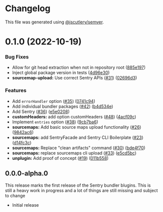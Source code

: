 # Changelog

This file was generated using [@jscutlery/semver](https://github.com/jscutlery/semver).

# 0.1.0 (2022-10-19)

### Bug Fixes

- Allow for git head extraction when not in repository root ([885e197](https://github.com/lforst/sentry-unplugin/commit/885e1977cd8a76d20239a8ba259131dcce243042))
- Inject global package version in tests ([4d96e30](https://github.com/lforst/sentry-unplugin/commit/4d96e30dead147d48b662eb37f9e59c64c683ae1))
- **sourcemap-upload:** Use correct Sentry APIs ([#31](https://github.com/lforst/sentry-unplugin/issues/31)) ([02696d3](https://github.com/lforst/sentry-unplugin/commit/02696d310783ae4503fc950000e285f93f3613e7))

### Features

- Add `errorHandler` option ([#35](https://github.com/lforst/sentry-unplugin/issues/35)) ([0741c94](https://github.com/lforst/sentry-unplugin/commit/0741c94b55f872aff70701a6962c0c94f7d721c5))
- Add individual bundler packages ([#42](https://github.com/lforst/sentry-unplugin/issues/42)) ([b4d534e](https://github.com/lforst/sentry-unplugin/commit/b4d534e02efb64378d6bc479d83613a2e486e08c))
- Add Sentry ([#36](https://github.com/lforst/sentry-unplugin/issues/36)) ([e5e0208](https://github.com/lforst/sentry-unplugin/commit/e5e0208d4143f9f1266817f048c5bd7d0880b282))
- **customHeaders:** add option customHeaders ([#48](https://github.com/lforst/sentry-unplugin/issues/48)) ([4acf09c](https://github.com/lforst/sentry-unplugin/commit/4acf09c88cf4a2b55cef732b3553a9ad7436a5d3))
- Implement `entries` option ([#38](https://github.com/lforst/sentry-unplugin/issues/38)) ([9cb7ba6](https://github.com/lforst/sentry-unplugin/commit/9cb7ba65e30f84c37aa5852424dda9f6245c72aa))
- **sourcemaps:** Add basic source maps upload functionality ([#26](https://github.com/lforst/sentry-unplugin/issues/26)) ([9842ac6](https://github.com/lforst/sentry-unplugin/commit/9842ac68ca70786784edd7634858247d638dc4e3))
- **sourcemaps:** add SentryFacade and Sentry CLI Boilerplate ([#23](https://github.com/lforst/sentry-unplugin/issues/23)) ([d14fc3c](https://github.com/lforst/sentry-unplugin/commit/d14fc3c1af86685c9befef8822abae24e7b18a84))
- **sourcemaps:** Replace "clean artifacts" command ([#30](https://github.com/lforst/sentry-unplugin/issues/30)) ([bde4f70](https://github.com/lforst/sentry-unplugin/commit/bde4f70d2e6fa517384b6073c897ca4d5dc0b9ef))
- **sourcemaps:** replace sourcemaps cli upload ([#33](https://github.com/lforst/sentry-unplugin/issues/33)) ([e5cd5bc](https://github.com/lforst/sentry-unplugin/commit/e5cd5bc2e1376f72316d2a80f1c44922260299aa))
- **unplugin:** Add proof of concept ([#19](https://github.com/lforst/sentry-unplugin/issues/19)) ([011b558](https://github.com/lforst/sentry-unplugin/commit/011b558e127f3c95290ab1cde3b77d660bfc4eec))

## 0.0.0-alpha.0

This release marks the first release of the Sentry bundler blugins. This is still a heavy work in progress and a lot of things are still missing and subject to change

- Initial release
